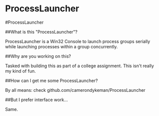 # ProcessLauncher


#ProcessLauncher

##What is this "ProcessLauncher"?

ProcessLauncher is a Win32 Console to launch process groups serially while launching processes within a group concurrently.


##Why are you working on this?

Tasked with building this as part of a college assignment.
This isn't really my kind of fun.


##How can I get me some ProcessLauncher?

By all means:
check github.com/camerondykeman/ProcessLauncher


##But I prefer interface work...

Same.
